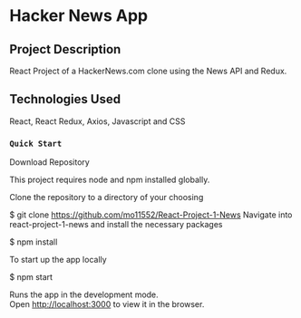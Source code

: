 # Hacker News App

## Project Description

React Project of a HackerNews.com clone using the News API and Redux.

## Technologies Used

React, React Redux, Axios, Javascript and CSS

### `Quick Start`
Download Repository

This project requires node and npm installed globally.

Clone the repository to a directory of your choosing

$ git clone https://github.com/mo11552/React-Project-1-News
Navigate into react-project-1-news and install the necessary packages

$ npm install 

To start up the app locally

$ npm start

Runs the app in the development mode.\
Open [http://localhost:3000](http://localhost:3000) to view it in the browser.



